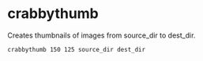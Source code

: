 # crabbythumb

Creates thumbnails of images from source_dir to dest_dir.

```shell
crabbythumb 150 125 source_dir dest_dir
```

